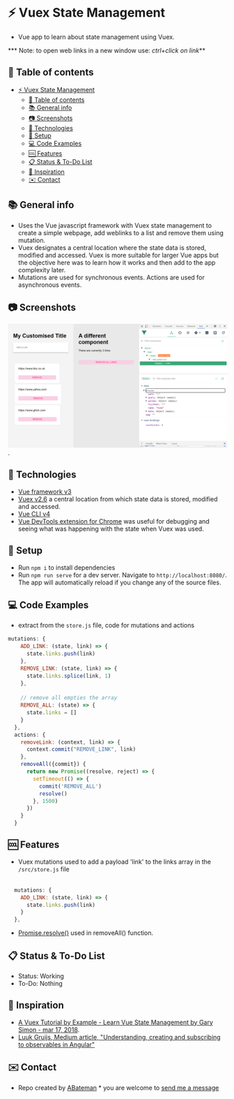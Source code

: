 # :zap: Vuex State Management

* Vue app to learn about state management using Vuex.

*** Note: to open web links in a new window use: _ctrl+click on link_**

## :page_facing_up: Table of contents

* [:zap: Vuex State Management](#zap-vuex-state-management)
  * [:page_facing_up: Table of contents](#page_facing_up-table-of-contents)
  * [:books: General info](#books-general-info)
  * [:camera: Screenshots](#camera-screenshots)
  * [:signal_strength: Technologies](#signal_strength-technologies)
  * [:floppy_disk: Setup](#floppy_disk-setup)
  * [:computer: Code Examples](#computer-code-examples)
  * [:cool: Features](#cool-features)
  * [:clipboard: Status & To-Do List](#clipboard-status--to-do-list)
  * [:clap: Inspiration](#clap-inspiration)
  * [:envelope: Contact](#envelope-contact)

## :books: General info

* Uses the Vue javascript framework with Vuex state management to create a simple webpage, add weblinks to a list and remove them using mutation.
* Vuex designates a central location where the state data is stored, modified and accessed. Vuex is more suitable for larger Vue apps but the objective here was to learn how it works and then add to the app complexity later.
* Mutations are used for synchronous events. Actions are used for asynchronous events.

## :camera: Screenshots

![Example screenshot](./img/vuex.png).

## :signal_strength: Technologies

* [Vue framework v3](https://vuejs.org/)
* [Vuex v2.6](https://github.com/vuejs/vuex) a central location from which state data is stored, modified and accessed.
* [Vue CLI v4](https://github.com/vuejs/vue-cli)
* [Vue DevTools extension for Chrome](https://chrome.google.com/webstore/detail/vuejs-devtools/nhdogjmejiglipccpnnnanhbledajbpd) was useful for debugging and seeing what was happening with the state when Vuex was used.

## :floppy_disk: Setup

* Run `npm i` to install dependencies
* Run `npm run serve` for a dev server. Navigate to `http://localhost:8080/`. The app will automatically reload if you change any of the source files.

## :computer: Code Examples

* extract from the `store.js` file, code for mutations and actions

```javascript
mutations: {
    ADD_LINK: (state, link) => {
      state.links.push(link)
    },
    REMOVE_LINK: (state, link) => {
      state.links.splice(link, 1)
    },

    // remove all empties the array
    REMOVE_ALL: (state) => {
      state.links = []
    }
  },
  actions: {
    removeLink: (context, link) => {
      context.commit("REMOVE_LINK", link)
    },
    removeAll({commit}) {
      return new Promise((resolve, reject) => {
        setTimeout(() => {
          commit('REMOVE_ALL')
          resolve()
        }, 1500)
      })
    }
  }

```

## :cool: Features

* Vuex mutations used to add a payload 'link' to the links array in the `/src/store.js` file

```javascript

  mutations: {
    ADD_LINK: (state, link) => {
      state.links.push(link)
    }
  },

```

* [Promise.resolve()](https://developer.mozilla.org/en-US/docs/Web/JavaScript/Reference/Global_Objects/Promise/resolve) used in removeAll() function.

## :clipboard: Status & To-Do List

* Status: Working
* To-Do: Nothing

## :clap: Inspiration

* [A Vuex Tutorial by Example - Learn Vue State Management by Gary Simon - mar 17, 2018](https://coursetro.com/posts/code/144/A-Vuex-Tutorial-by-Example---Learn-Vue-State-Management).
* [Luuk Gruijs, Medium article, "Understanding, creating and subscribing to observables in Angular"](https://medium.com/@luukgruijs/understanding-creating-and-subscribing-to-observables-in-angular-426dbf0b04a3)

## :envelope: Contact

* Repo created by [ABateman](https://www.andrewbateman.org) * you are welcome to [send me a message](https://andrewbateman.org/contact)
